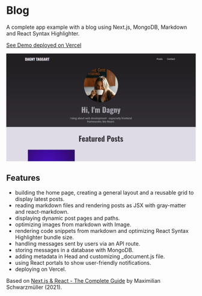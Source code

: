# Blog

A complete app example with a blog using Next.js, MongoDB, Markdown and React Syntax Highlighter.

[See Demo deployed on Vercel](https://next-dagny.vercel.app/)

<p align="center">
    <img src="screenshot.png">
</p>

## Features

- building the home page, creating a general layout and a reusable grid to display latest posts.
- reading markdown files and rendering posts as JSX with gray-matter and react-markdown.
- displaying dynamic post pages and paths.
- optimizing images from markdown with Image.
- rendering code snippets from markdown and optimizing React Syntax Highlighter bundle size.
- handling messages sent by users via an API route.
- storing messages in a database with MongoDB.
- adding metadata in Head and customizing \_document.js file.
- using React portals to show user-friendly notifications.
- deploying on Vercel.

Based on [Next.js & React - The Complete Guide](https://www.udemy.com/course/nextjs-react-the-complete-guide/) by Maximilian Schwarzmüller (2021).
